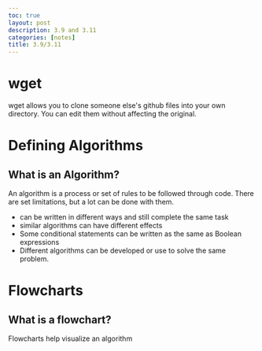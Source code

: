 ```yaml
---
toc: true
layout: post
description: 3.9 and 3.11
categories: [notes]
title: 3.9/3.11
---
```


# wget

wget allows you to clone someone else's github files into your own directory. You can edit them without affecting the original.

# Defining Algorithms

## What is an Algorithm?

An algorithm is a process or set of rules to be followed through code. There are set limitations, but a lot can be done with them. 
- can be written in different ways and still complete the same task
- similar algorithms can have different effects
- Some conditional statements can be written as the same as Boolean expressions
- Different algorithms can be developed or use to solve the same problem.

# Flowcharts

## What is a flowchart?

Flowcharts help visualize an algorithm
